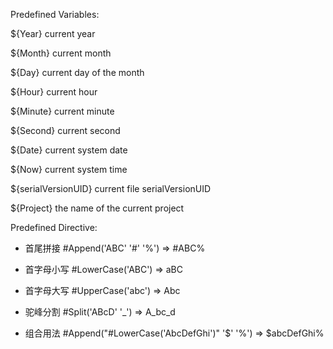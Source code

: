 Predefined Variables:

${Year} current year

${Month} current month

${Day} current day of the month

${Hour} current hour

${Minute} current minute

${Second} current second

${Date} current system date

${Now} current system time

${serialVersionUID} current file serialVersionUID

${Project} the name of the current project

Predefined Directive:

* 首尾拼接
#Append('ABC' '#' '%')  => #ABC%

* 首字母小写
#LowerCase('ABC') => aBC

* 首字母大写
#UpperCase('abc') => Abc

* 驼峰分割
#Split('ABcD' '_') => A_bc_d

* 组合用法
#Append("#LowerCase('AbcDefGhi')" '$' '%') => $abcDefGhi%
